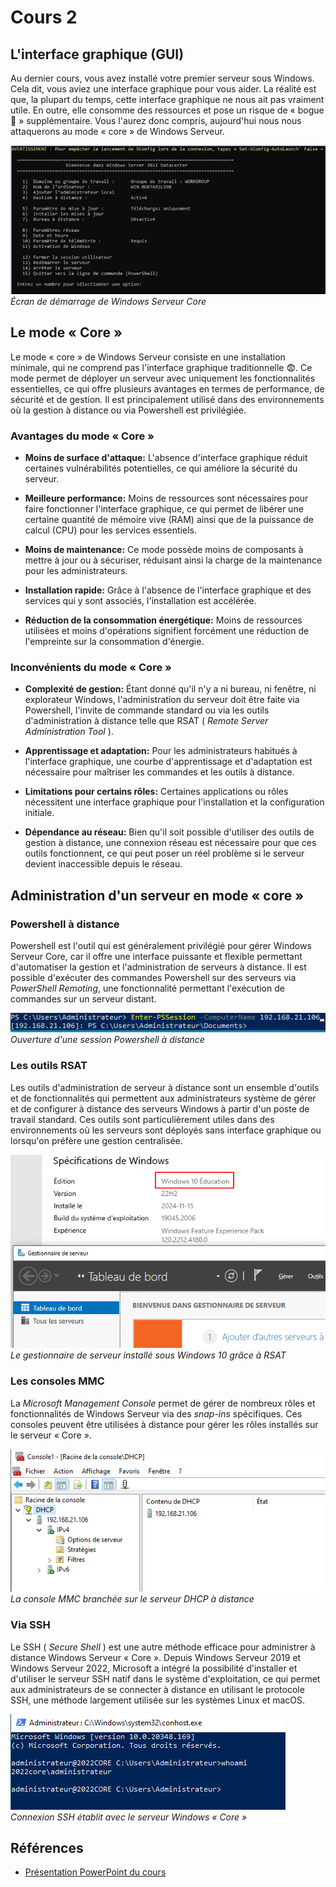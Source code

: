 # Cours 2

## L'interface graphique (GUI)
Au dernier cours, vous avez installé votre premier serveur sous Windows. Cela dit, vous aviez une interface graphique pour vous aider. La réalité est que, la plupart du temps, cette interface graphique ne nous ait pas vraiment utile. En outre, elle consomme des ressources et pose un risque de « bogue 🐛 » supplémentaire. Vous l'aurez donc compris, aujourd'hui nous nous attaquerons au mode « core » de Windows Serveur.

![BootCore](../Assets/02/LancementCore.png)<br/>
*Écran de démarrage de Windows Serveur Core*

## Le mode « Core »
Le mode « core » de Windows Serveur consiste en une installation minimale, qui ne comprend pas l'interface graphique traditionnelle 😨. Ce mode permet de déployer un serveur avec uniquement les fonctionnalités essentielles, ce qui offre plusieurs avantages en termes de performance, de sécurité et de gestion. Il est principalement utilisé dans des environnements où la gestion à distance ou via Powershell est privilégiée.

### Avantages du mode « Core »

- **Moins de surface d'attaque:** L'absence d'interface graphique réduit certaines vulnérabilités potentielles, ce qui améliore la sécurité du serveur.

- **Meilleure performance:** Moins de ressources sont nécessaires pour faire fonctionner l'interface graphique, ce qui permet de libérer une certaine quantité de mémoire vive (RAM) ainsi que de la puissance de calcul (CPU) pour les services essentiels.

- **Moins de maintenance:** Ce mode possède moins de composants à mettre à jour ou à sécuriser, réduisant ainsi la charge de la maintenance pour les administrateurs.

- **Installation rapide:** Grâce à l'absence de l'interface graphique et des services qui y sont associés, l'installation est accélérée.

- **Réduction de la consommation énergétique:** Moins de ressources utilisées et moins d'opérations signifient forcément une réduction de l'empreinte sur la consommation d'énergie.

### Inconvénients du mode « Core »

- **Complexité de gestion:** Étant donné qu'il n'y a ni bureau, ni fenêtre, ni explorateur Windows, l'administration du serveur doit être faite via Powershell, l'invite de commande standard ou via les outils d'administration à distance telle que RSAT ( *Remote Server Administration Tool* ).

- **Apprentissage et adaptation:** Pour les administrateurs habitués à l'interface graphique, une courbe d'apprentissage et d'adaptation est nécessaire pour maîtriser les commandes et les outils à distance.

- **Limitations pour certains rôles:** Certaines applications ou rôles nécessitent une interface graphique pour l'installation et la configuration initiale.

- **Dépendance au réseau:** Bien qu'il soit possible d'utiliser des outils de gestion à distance, une connexion réseau est nécessaire pour que ces outils fonctionnent, ce qui peut poser un réel problème si le serveur devient inaccessible depuis le réseau.

## Administration d'un serveur en mode « core »

### Powershell à distance

Powershell est l'outil qui est généralement privilégié pour gérer Windows Serveur Core, car il offre une interface puissante et flexible permettant d'automatiser la gestion et l'administration de serveurs à distance. Il est possible d'exécuter des commandes Powershell sur des serveurs via *PowerShell Remoting*, une fonctionnalité permettant l'exécution de commandes sur un serveur distant.

![PSRemoting](../Assets/02/PSRemoting.png)<br/>
*Ouverture d'une session Powershell à distance*

### Les outils RSAT

Les outils d'administration de serveur à distance sont un ensemble d'outils et de fonctionnalités qui permettent aux administrateurs système de gérer et de configurer à distance des serveurs Windows à partir d'un poste de travail standard. Ces outils sont particulièrement utiles dans des environnements où les serveurs sont déployés sans interface graphique ou lorsqu'on préfère une gestion centralisée.

![RSAT Gestionnaire de Serveur](../Assets/02/RsatGestionnaireServeur.png)<br/>
*Le gestionnaire de serveur installé sous Windows 10 grâce à RSAT*

### Les consoles MMC

La *Microsoft Management Console* permet de gérer de nombreux rôles et fonctionnalités de Windows Serveur via des *snap-ins* spécifiques. Ces consoles peuvent être utilisées à distance pour gérer les rôles installés sur le serveur « Core ».

![MMC DHCP](../Assets/02/mmc_dhcp.png)<br/>
*La console MMC branchée sur le serveur DHCP à distance*

### Via SSH <FAIcon icon="fa-solid fa-terminal" size="1x"/>

Le SSH ( *Secure Shell* ) est une autre méthode efficace pour administrer à distance Windows Serveur « Core ». Depuis Windows Serveur 2019 et Windows Serveur 2022, Microsoft a intégré la possibilité d'installer et d'utiliser le serveur SSH natif dans le système d'exploitation, ce qui permet aux administrateurs de se connecter à distance en utilisant le protocole SSH, une méthode largement utilisée sur les systèmes Linux et macOS.

![SSH](../Assets/02/SSH.png)<br/>
*Connexion SSH établit avec le serveur Windows « Core »*

## Références

- [Présentation PowerPoint du cours](../Assets/02/02-420-2S5-H25%20(Mode%20Core).pdf)
